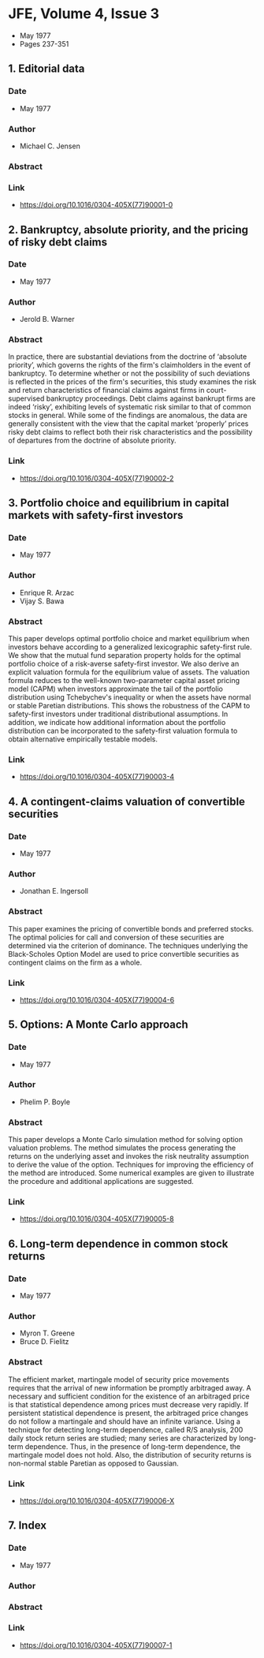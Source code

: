 # JFE, Volume 4, Issue 3
- May 1977
- Pages 237-351

## 1. Editorial data
### Date
- May 1977
### Author
- Michael C. Jensen
### Abstract

### Link
- https://doi.org/10.1016/0304-405X(77)90001-0

## 2. Bankruptcy, absolute priority, and the pricing of risky debt claims
### Date
- May 1977
### Author
- Jerold B. Warner
### Abstract
In practice, there are substantial deviations from the doctrine of ‘absolute priority’, which governs the rights of the firm's claimholders in the event of bankruptcy. To determine whether or not the possibility of such deviations is reflected in the prices of the firm's securities, this study examines the risk and return characteristics of financial claims against firms in court-supervised bankruptcy proceedings. Debt claims against bankrupt firms are indeed ‘risky’, exhibiting levels of systematic risk similar to that of common stocks in general. While some of the findings are anomalous, the data are generally consistent with the view that the capital market ‘properly’ prices risky debt claims to reflect both their risk characteristics and the possibility of departures from the doctrine of absolute priority.
### Link
- https://doi.org/10.1016/0304-405X(77)90002-2

## 3. Portfolio choice and equilibrium in capital markets with safety-first investors
### Date
- May 1977
### Author
- Enrique R. Arzac
- Vijay S. Bawa
### Abstract
This paper develops optimal portfolio choice and market equilibrium when investors behave according to a generalized lexicographic safety-first rule. We show that the mutual fund separation property holds for the optimal portfolio choice of a risk-averse safety-first investor. We also derive an explicit valuation formula for the equilibrium value of assets. The valuation formula reduces to the well-known two-parameter capital asset pricing model (CAPM) when investors approximate the tail of the portfolio distribution using Tchebychev's inequality or when the assets have normal or stable Paretian distributions. This shows the robustness of the CAPM to safety-first investors under traditional distributional assumptions. In addition, we indicate how additional information about the portfolio distribution can be incorporated to the safety-first valuation formula to obtain alternative empirically testable models.
### Link
- https://doi.org/10.1016/0304-405X(77)90003-4

## 4. A contingent-claims valuation of convertible securities
### Date
- May 1977
### Author
- Jonathan E. Ingersoll
### Abstract
This paper examines the pricing of convertible bonds and preferred stocks. The optimal policies for call and conversion of these securities are determined via the criterion of dominance. The techniques underlying the Black-Scholes Option Model are used to price convertible securities as contingent claims on the firm as a whole.
### Link
- https://doi.org/10.1016/0304-405X(77)90004-6

## 5. Options: A Monte Carlo approach
### Date
- May 1977
### Author
- Phelim P. Boyle
### Abstract
This paper develops a Monte Carlo simulation method for solving option valuation problems. The method simulates the process generating the returns on the underlying asset and invokes the risk neutrality assumption to derive the value of the option. Techniques for improving the efficiency of the method are introduced. Some numerical examples are given to illustrate the procedure and additional applications are suggested.
### Link
- https://doi.org/10.1016/0304-405X(77)90005-8

## 6. Long-term dependence in common stock returns
### Date
- May 1977
### Author
- Myron T. Greene
- Bruce D. Fielitz
### Abstract
The efficient market, martingale model of security price movements requires that the arrival of new information be promptly arbitraged away. A necessary and sufficient condition for the existence of an arbitraged price is that statistical dependence among prices must decrease very rapidly. If persistent statistical dependence is present, the arbitraged price changes do not follow a martingale and should have an infinite variance. Using a technique for detecting long-term dependence, called R/S analysis, 200 daily stock return series are studied; many series are characterized by long-term dependence. Thus, in the presence of long-term dependence, the martingale model does not hold. Also, the distribution of security returns is non-normal stable Paretian as opposed to Gaussian.
### Link
- https://doi.org/10.1016/0304-405X(77)90006-X

## 7. Index
### Date
- May 1977
### Author
### Abstract

### Link
- https://doi.org/10.1016/0304-405X(77)90007-1

